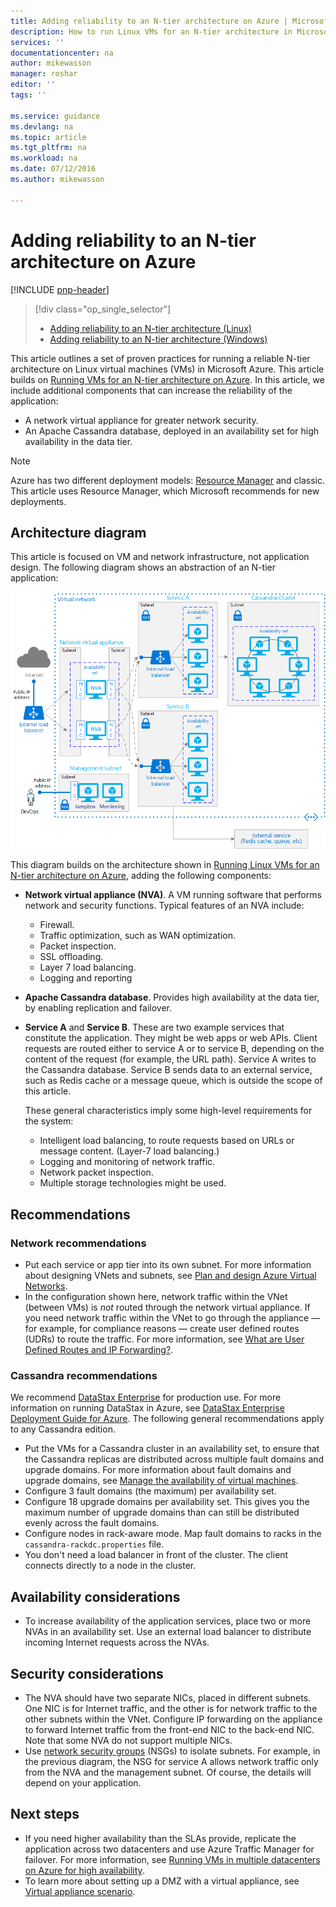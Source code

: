 ```yaml
---
title: Adding reliability to an N-tier architecture on Azure | Microsoft Azure
description: How to run Linux VMs for an N-tier architecture in Microsoft Azure.
services: ''
documentationcenter: na
author: mikewasson
manager: roshar
editor: ''
tags: ''

ms.service: guidance
ms.devlang: na
ms.topic: article
ms.tgt_pltfrm: na
ms.workload: na
ms.date: 07/12/2016
ms.author: mikewasson

---
```

# Adding reliability to an N-tier architecture on Azure
[!INCLUDE [pnp-header](../../includes/guidance-pnp-header-include.md)]

> [!div class="op_single_selector"]
> * [Adding reliability to an N-tier architecture (Linux)](guidance-compute-n-tier-vm-linux.md)
> * [Adding reliability to an N-tier architecture (Windows)](guidance-compute-n-tier-vm.md)
> 
> 

This article outlines a set of proven practices for running a reliable N-tier architecture on Linux virtual machines (VMs) in Microsoft Azure. This article builds on [Running VMs for an N-tier architecture on Azure](guidance-compute-3-tier-vm.md). In this article, we include additional components that can increase the reliability of the application:

* A network virtual appliance for greater network security.
* An Apache Cassandra database, deployed in an availability set for high availability in the data tier.

> [!NOTE]
> Azure has two different deployment models: [Resource Manager](../resource-group-overview.md) and classic. This article uses Resource Manager, which Microsoft recommends for new deployments.
> 
> 

## Architecture diagram
This article is focused on VM and network infrastructure, not application design. The following diagram shows an abstraction of an N-tier application:

![[0]](./media/blueprints/compute-n-tier-linux.png "Architecture for a reliable Azure application based on Linux and Cassandra")

This diagram builds on the architecture shown in [Running Linux VMs for an N-tier architecture on Azure](guidance-compute-3-tier-vm.md), adding the following components:

* **Network virtual appliance (NVA)**. A VM running software that performs network and security functions. Typical features of an NVA include:
  
  * Firewall.
  * Traffic optimization, such as WAN optimization.
  * Packet inspection.
  * SSL offloading.
  * Layer 7 load balancing.
  * Logging and reporting
* **Apache Cassandra database**. Provides high availability at the data tier, by enabling replication and failover.
* **Service A** and **Service B**. These are two example services that constitute the application. They might be web apps or web APIs. Client requests are routed either to service A or to service B, depending on the content of the request (for example, the URL path). Service A writes to the Cassandra database. Service B sends data to an external service, such as Redis cache or a message queue, which is outside the scope of this article.
  
    These general characteristics imply some high-level requirements for the system:
  
  * Intelligent load balancing, to route requests based on URLs or message content. (Layer-7 load balancing.)
  * Logging and monitoring of network traffic.
  * Network packet inspection.
  * Multiple storage technologies might be used.

## Recommendations
### Network recommendations
* Put each service or app tier into its own subnet. For more information about designing VNets and subnets, see [Plan and design Azure Virtual Networks](../virtual-network/virtual-network-vnet-plan-design-arm.md).
* In the configuration shown here, network traffic within the VNet (between VMs) is *not* routed through the network virtual appliance. If you need network traffic within the VNet to go through the appliance &mdash; for example, for compliance reasons &mdash; create user defined routes (UDRs) to route the traffic. For more information, see [What are User Defined Routes and IP Forwarding?](../virtual-network/virtual-networks-udr-overview.md).

### Cassandra recommendations
We recommend [DataStax Enterprise](http://www.datastax.com/products/datastax-enterprise) for production use. For more information on running DataStax in Azure, see [DataStax Enterprise Deployment Guide for Azure](https://docs.datastax.com/en/datastax_enterprise/4.5/datastax_enterprise/install/installAzure.html). The following general recommendations apply to any Cassandra edition.

* Put the VMs for a Cassandra cluster in an availability set, to ensure that the Cassandra replicas are distributed across multiple fault domains and upgrade domains. For more information about fault domains and upgrade domains, see [Manage the availability of virtual machines](../virtual-machines/virtual-machines-windows-manage-availability.md). 
* Configure 3 fault domains (the maximum) per availability set. 
* Configure 18 upgrade domains per availability set. This gives you the maximum number of upgrade domains than can still be distributed evenly across the fault domains.   
* Configure nodes in rack-aware mode. Map fault domains to racks in the `cassandra-rackdc.properties` file.
* You don't need a load balancer in front of the cluster. The client connects directly to a node in the cluster.

## Availability considerations
* To increase availability of the application services, place two or more NVAs in an availability set. Use an external load balancer to distribute incoming Internet requests across the NVAs.

## Security considerations
* The NVA should have two separate NICs, placed in different subnets. One NIC is for Internet traffic, and the other is for network traffic to the other subnets within the VNet. Configure IP forwarding on the appliance to forward Internet traffic from the front-end NIC to the back-end NIC. Note that some NVA do not support multiple NICs.
* Use [network security groups](../virtual-network/virtual-networks-nsg.md) (NSGs) to isolate subnets. For example, in the previous diagram, the NSG for service A allows network traffic only from the NVA and the management subnet. Of course, the details will depend on your application.

## Next steps
* If you need higher availability than the SLAs provide, replicate the application across two datacenters and use Azure Traffic Manager for failover. For more information, see [Running VMs in multiple datacenters on Azure for high availability](guidance-compute-multiple-datacenters-linux.md).    
* To learn more about setting up a DMZ with a virtual appliance, see [Virtual appliance scenario](../virtual-network/virtual-network-scenario-udr-gw-nva.md).

<!-- links -->
[availability-sets]: ../virtual-machines/virtual-machines-windows-manage-availability.md
[azure-cli]: ../virtual-machines-command-line-tools.md
[blueprints-3-tier]: guidance-compute-3-tier-vm.md
[cassandra-in-azure]: https://docs.datastax.com/en/datastax_enterprise/4.5/datastax_enterprise/install/installAzure.html
[cassandra-consistency]: http://docs.datastax.com/en/cassandra/2.0/cassandra/dml/dml_config_consistency_c.html
[cassandra-replication]: http://www.planetcassandra.org/data-replication-in-nosql-databases-explained/
[cassandra-consistency-usage]: http://medium.com/@foundev/cassandra-how-many-nodes-are-talked-to-with-quorum-also-should-i-use-it-98074e75d7d5#.b4pb4alb2
[datastax]: http://www.datastax.com/products/datastax-enterprise
[multi-dc]: guidance-compute-multiple-datacenters-linux.md
[nsg]: ../virtual-network/virtual-networks-nsg.md
[plan-network]: ../virtual-network/virtual-network-vnet-plan-design-arm.md
[resource-manager-overview]: ../resource-group-overview.md
[udr]: ../virtual-network/virtual-networks-udr-overview.md
[virtual-appliance-scenario]: ../virtual-network/virtual-network-scenario-udr-gw-nva.md
[0]: ./media/blueprints/compute-n-tier-linux.png "Architecture for a reliable Azure application based on Linux and Cassandra"
